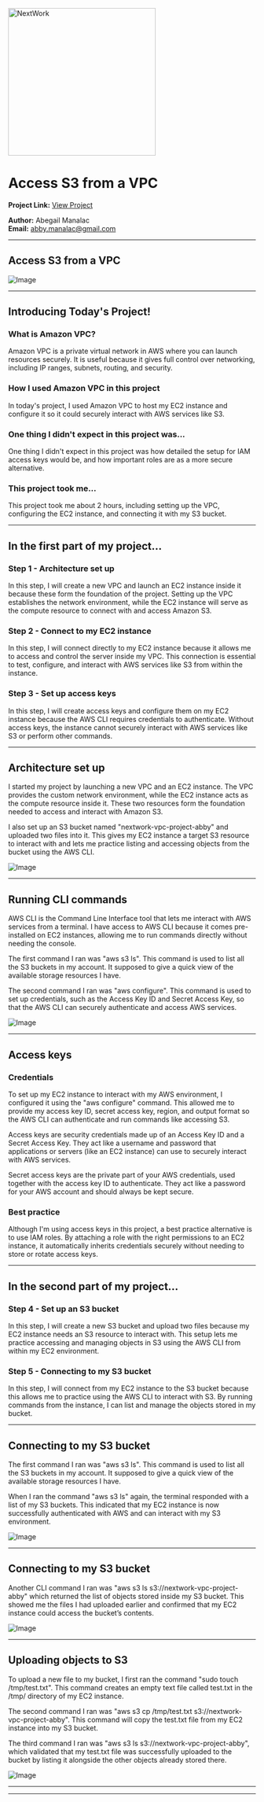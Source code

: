 <img src="https://cdn.prod.website-files.com/677c400686e724409a5a7409/6790ad949cf622dc8dcd9fe4_nextwork-logo-leather.svg" alt="NextWork" width="300" />

# Access S3 from a VPC

**Project Link:** [View Project](http://learn.nextwork.org/projects/aws-networks-s3)

**Author:** Abegail Manalac  
**Email:** abby.manalac@gmail.com

---

## Access S3 from a VPC

![Image](http://learn.nextwork.org/excited_gray_zealous_miracle_fruit/uploads/aws-networks-s3_3e1e79a2)

---

## Introducing Today's Project!

### What is Amazon VPC?

Amazon VPC is a private virtual network in AWS where you can launch resources securely. It is useful because it gives full control over networking, including IP ranges, subnets, routing, and security.

### How I used Amazon VPC in this project

In today's project, I used Amazon VPC to host my EC2 instance and configure it so it could securely interact with AWS services like S3.

### One thing I didn't expect in this project was...

One thing I didn't expect in this project was how detailed the setup for IAM access keys would be, and how important roles are as a more secure alternative.

### This project took me...

This project took me about 2 hours, including setting up the VPC, configuring the EC2 instance, and connecting it with my S3 bucket.

---

## In the first part of my project...

### Step 1 - Architecture set up

In this step, I will create a new VPC and launch an EC2 instance inside it because these form the foundation of the project. Setting up the VPC establishes the network environment, while the EC2 instance will serve as the compute resource to connect with and access Amazon S3.

### Step 2 - Connect to my EC2 instance

In this step, I will connect directly to my EC2 instance because it allows me to access and control the server inside my VPC. This connection is essential to test, configure, and interact with AWS services like S3 from within the instance.

### Step 3 - Set up access keys

In this step, I will create access keys and configure them on my EC2 instance because the AWS CLI requires credentials to authenticate. Without access keys, the instance cannot securely interact with AWS services like S3 or perform other commands.


---

## Architecture set up

I started my project by launching a new VPC and an EC2 instance. The VPC provides the custom network environment, while the EC2 instance acts as the compute resource inside it. These two resources form the foundation needed to access and interact with Amazon S3.

I also set up an S3 bucket named "nextwork-vpc-project-abby" and uploaded two files into it. This gives my EC2 instance a target S3 resource to interact with and lets me practice listing and accessing objects from the bucket using the AWS CLI.

![Image](http://learn.nextwork.org/excited_gray_zealous_miracle_fruit/uploads/aws-networks-s3_4334d777)

---

## Running CLI commands

AWS CLI is the Command Line Interface tool that lets me interact with AWS services from a terminal. I have access to AWS CLI because it comes pre-installed on EC2 instances, allowing me to run commands directly without needing the console.

The first command I ran was "aws s3 ls". This command is used to list all the S3 buckets in my account. It supposed to give a quick view of the available storage resources I have.

The second command I ran was "aws configure". This command is used to set up credentials, such as the Access Key ID and Secret Access Key, so that the AWS CLI can securely authenticate and access AWS services.

![Image](http://learn.nextwork.org/excited_gray_zealous_miracle_fruit/uploads/aws-networks-s3_e7fa8776)

---

## Access keys

### Credentials

To set up my EC2 instance to interact with my AWS environment, I configured it using the "aws configure" command. This allowed me to provide my access key ID, secret access key, region, and output format so the AWS CLI can authenticate and run commands like accessing S3.

Access keys are security credentials made up of an Access Key ID and a Secret Access Key. They act like a username and password that applications or servers (like an EC2 instance) can use to securely interact with AWS services.

Secret access keys are the private part of your AWS credentials, used together with the access key ID to authenticate. They act like a password for your AWS account and should always be kept secure.

### Best practice

Although I'm using access keys in this project, a best practice alternative is to use IAM roles. By attaching a role with the right permissions to an EC2 instance, it automatically inherits credentials securely without needing to store or rotate access keys.

---

## In the second part of my project...

### Step 4 - Set up an S3 bucket

In this step, I will create a new S3 bucket and upload two files because my EC2 instance needs an S3 resource to interact with. This setup lets me practice accessing and managing objects in S3 using the AWS CLI from within my EC2 environment.


### Step 5 - Connecting to my S3 bucket

In this step, I will connect from my EC2 instance to the S3 bucket because this allows me to practice using the AWS CLI to interact with S3. By running commands from the instance, I can list and manage the objects stored in my bucket.


---

## Connecting to my S3 bucket

The first command I ran was "aws s3 ls". This command is used to list all the S3 buckets in my account. It supposed to give a quick view of the available storage resources I have.

When I ran the command "aws s3 ls" again, the terminal responded with a list of my S3 buckets. This indicated that my EC2 instance is now successfully authenticated with AWS and can interact with my S3 environment.

![Image](http://learn.nextwork.org/excited_gray_zealous_miracle_fruit/uploads/aws-networks-s3_4334d778)

---

## Connecting to my S3 bucket

Another CLI command I ran was "aws s3 ls s3://nextwork-vpc-project-abby" which returned the list of objects stored inside my S3 bucket. This showed me the files I had uploaded earlier and confirmed that my EC2 instance could access the bucket’s contents.

![Image](http://learn.nextwork.org/excited_gray_zealous_miracle_fruit/uploads/aws-networks-s3_4334d779)

---

## Uploading objects to S3

To upload a new file to my bucket, I first ran the command "sudo touch /tmp/test.txt". This command creates an empty text file called test.txt in the /tmp/ directory of my EC2 instance.

The second command I ran was "aws s3 cp /tmp/test.txt s3://nextwork-vpc-project-abby". This command will copy the test.txt file from my EC2 instance into my S3 bucket.

The third command I ran was "aws s3 ls s3://nextwork-vpc-project-abby", which validated that my test.txt file was successfully uploaded to the bucket by listing it alongside the other objects already stored there.

![Image](http://learn.nextwork.org/excited_gray_zealous_miracle_fruit/uploads/aws-networks-s3_3e1e79a2)

---

---
